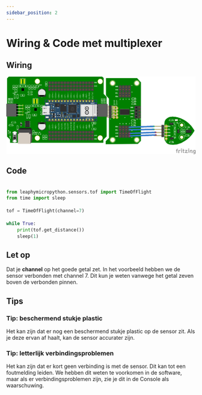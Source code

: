 ```yaml
---
sidebar_position: 2
---
```



# Wiring & Code met multiplexer

## Wiring
![wiring tof mux](tof_mux.png)

## Code
```python

from leaphymicropython.sensors.tof import TimeOfFlight
from time import sleep

tof = TimeOfFlight(channel=7)

while True:
    print(tof.get_distance())
    sleep(1)
```

## Let op
Dat je **channel** op het goede getal zet. 
In het voorbeeld hebben we de sensor verbonden met channel 7. Dit kun je weten vanwege het getal zeven boven de verbonden pinnen.

## Tips

### Tip: beschermend stukje plastic
Het kan zijn dat er nog een beschermend stukje plastic op de sensor zit.
Als je deze ervan af haalt, kan de sensor accurater zijn.

### Tip: letterlijk verbindingsproblemen
Het kan zijn dat er kort geen verbinding is met de sensor. Dit kan tot een foutmelding leiden.
We hebben dit weten te voorkomen in de software, maar als er verbindingsproblemen zijn, zie je dit in de Console als waarschuwing.
